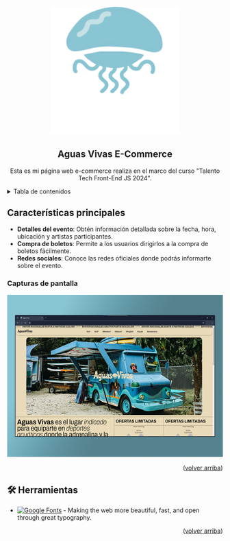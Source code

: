 <a name="readme-top"></a>

<div align="center">

<a href="https://github.com/nagustindev/aguas-vivas-ecommerce">
  <img width="300px" src="./src/assets/Isotipo.svg" alt="Logo" width="800" />
</a>

## Aguas Vivas E-Commerce

Esta es mi página web e-commerce realiza en el marco del curso "Talento Tech Front-End JS 2024".


</div>

<details>
<summary>Tabla de contenidos</summary>

- [Características principales](#características-principales)
  - [Capturas de pantalla de la web de La Velada IV](#capturas-de-pantalla)
- [🛠️ Stack](#️-stack)

</details>

## Características principales

- **Detalles del evento**: Obtén información detallada sobre la fecha, hora, ubicación y artistas participantes.
- **Compra de boletos**: Permite a los usuarios dirigirlos a la compra de boletos fácilmente.
- **Redes sociales**: Conoce las redes oficiales donde podrás informarte sobre el evento.

### Capturas de pantalla

<img src="./src/assets/screen-para-readme.png" alt="Logo" />

<p align="right">(<a href="#readme-top">volver arriba</a>)</p>

## 🛠️ Herramientas

- [![Google Fonts][googlefonts-badge]][googlefonts-url] - Making the web more beautiful, fast, and open through great typography.

<p align="right">(<a href="#readme-top">volver arriba</a>)</p>

[googlefonts-url]: https://fonts.google.com/
[googlefonts-badge]: https://cdn.worldvectorlogo.com/logos/google-fonts-2021-2.svg


